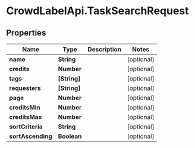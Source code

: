 # CrowdLabelApi.TaskSearchRequest

## Properties

Name | Type | Description | Notes
------------ | ------------- | ------------- | -------------
**name** | **String** |  | [optional] 
**credits** | **Number** |  | [optional] 
**tags** | **[String]** |  | [optional] 
**requesters** | **[String]** |  | [optional] 
**page** | **Number** |  | [optional] 
**creditsMin** | **Number** |  | [optional] 
**creditsMax** | **Number** |  | [optional] 
**sortCriteria** | **String** |  | [optional] 
**sortAscending** | **Boolean** |  | [optional] 


